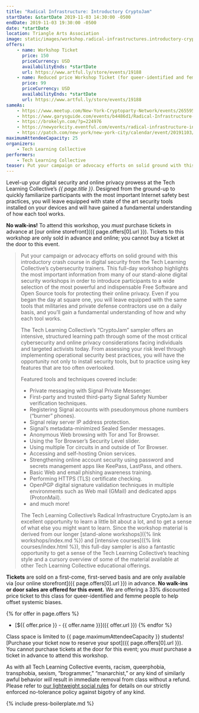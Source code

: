 ```yaml
---
title: "Radical Infrastructure: Introductory CryptoJam"
startDate: &startDate 2019-11-03 14:30:00 -0500
endDate: 2019-11-03 19:30:00 -0500
date: *startDate
location: Triangle Arts Association
image: static/images/workshop.radical-infrastructures.introductory-cryptojam.rectangle.png
offers:
    - name: Workshop Ticket
      price: 150
      priceCurrency: USD
      availabilityEnds: *startDate
      url: https://www.artful.ly/store/events/19188
    - name: Reduced price Workshop Ticket (for queer-identified and femme people)
      price: 99
      priceCurrency: USD
      availabilityEnds: *startDate
      url: https://www.artful.ly/store/events/19188
sameAs:
    - https://www.meetup.com/New-York-Cryptoparty-Network/events/265595786/
    - https://www.garysguide.com/events/b4486d1/Radical-Infrastructure-Introductory-CryptoJam
    - https://brokelyn.com/?p=224976
    - https://newyorkcity.eventful.com/events/radical-infrastructure-introductory-cryptojam-/E0-001-131425135-4
    - https://patch.com/new-york/new-york-city/calendar/event/20191103/667649/radical-infrastructure-introductory-cryptojam
maximumAttendeeCapacity: 25
organizers:
    - Tech Learning Collective
performers:
    - Tech Learning Collective
teaser: Put your campaign or advocacy efforts on solid ground with this introductory crash course in digital security from the Tech Learning Collective&rsquo;s cybersecurity trainers. You&rsquo;ll leave equipped with the same tools that militaries and private defense contractors use on a daily basis.
---
```


Level-up your digital security and online privacy prowess at the Tech Learning Collective&rsquo;s *{{ page.title }}*. Designed from the ground-up to quickly familiarize participants with the most important Internet safety best practices, you will leave equipped with state of the art security tools installed on your devices and will have gained a fundamental understanding of how each tool works.

**No walk-ins!** To attend this workshop, you *must* purchase tickets in advance at [our online storefront]({{ page.offers[0].url }}). Tickets to this workshop are only sold in advance and online; you cannot buy a ticket at the door to this event.

> Put your campaign or advocacy efforts on solid ground with this introductory crash course in digital security from the Tech Learning Collective&rsquo;s cybersecurity trainers. This full-day workshop highlights the most important information from many of our stand-alone digital security workshops in order to introduce participants to a wide selection of the most powerful and indispensable Free Software and Open Source tools for protecting their online privacy. Even if you began the day at square one, you will leave equipped with the same tools that militaries and private defense contractors use on a daily basis, and you&rsquo;ll gain a fundamental understanding of how and why each tool works.
> 
> The Tech Learning Collective&rsquo;s &ldquo;CryptoJam&rdquo; sampler offers an intensive, structured learning path through some of the most critical cybersecurity and online privacy considerations facing individuals and targeted activists today. From assessing your risk level through implementing operational security best practices, you will have the opportunity not only to install security tools, but to practice using key features that are too often overlooked.
> 
> Featured tools and techniques covered include:
> 
> * Private messaging with Signal Private Messenger.
> * First-party and trusted third-party Signal Safety Number verification techniques.
> * Registering Signal accounts with pseudonymous phone numbers (&ldquo;burner&rdquo; phones).
> * Signal relay server IP address protection.
> * Signal&rsquo;s metadata-minimized Sealed Sender messages.
> * Anonymous Web browsing with Tor and Tor Browser.
> * Using the Tor Browser&rsquo;s Security Level slider.
> * Using multiple Tor circuits in and outside of Tor Browser.
> * Accessing and self-hosting Onion services.
> * Strengthening online account security using password and secrets management apps like KeePass, LastPass, and others.
> * Basic Web and email phishing awareness training.
> * Performing HTTPS (TLS) certificate checking.
> * OpenPGP digital signature validation techniques in multiple environments such as Web mail (GMail) and dedicated apps (ProtonMail).
> * and much more!
> 
> The Tech Learning Collective&rsquo;s Radical Infrastructure CryptoJam is an excellent opportunity to learn a little bit about a lot, and to get a sense of what else you might want to learn. Since the workshop material is derived from our longer [stand-alone workshops]({% link workshops/index.md %}) and [intensive courses]({% link courses/index.html %}), this full-day sampler is also a fantastic opportunity to get a sense of the Tech Learning Collective&rsquo;s teaching style and a cursory overview of some of the material available at other Tech Learning Collective educational offerings.

**Tickets** are sold on a first-come, first-served basis and are only available via [our online storefront]({{ page.offers[0].url }}) in advance. **No walk-ins or door sales are offered for this event.** We are offering a 33% discounted price ticket to this class for queer-identified and femme people to help offset systemic biases.

{% for offer in page.offers %}
* [${{ offer.price }} - {{ offer.name }}]({{ offer.url }})
{% endfor %}

Class space is limited to {{ page.maximumAttendeeCapacity }} students! [Purchase your ticket now to reserve your spot]({{ page.offers[0].url }}). You cannot purchase tickets at the door for this event; you *must* purchase a ticket in advance to attend this workshop.

As with all Tech Learning Collective events, racism, queerphobia, transphobia, sexism, &ldquo;brogrammer,&rdquo; &ldquo;manarchist,&rdquo; or any kind of similarly awful behavior *will* result in immediate removal from class without a refund. Please refer to [our lightweight social rules](https://github.com/AnarchoTechNYC/meta/wiki/Social-rules) for details on our strictly enforced no-tolerance policy against bigotry of any kind.

{% include press-boilerplate.md %}
